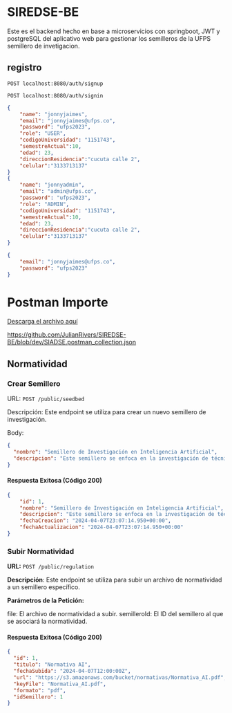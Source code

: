# SIREDSE-BE

Este es el backend hecho en base a microservicios con springboot, JWT y postgreSQL del aplicativo web para gestionar los semilleros de la UFPS semillero de invetigacion.

## registro

`POST localhost:8080/auth/signup`

`POST localhost:8080/auth/signin`

```json
{
    "name": "jonnyjaimes",
    "email": "jonnyjaimes@ufps.co",
    "password": "ufps2023",
    "role": "USER",
    "codigoUniversidad": "1151743",
    "semestreActual":10,
    "edad": 23,
    "direccionResidencia":"cucuta calle 2",
    "celular":"3133713137"
}
{
    "name": "jonnyadmin",
    "email": "admin@ufps.co",
    "password": "ufps2023",
    "role": "ADMIN",
    "codigoUniversidad": "1151743",
    "semestreActual":10,
    "edad": 23,
    "direccionResidencia":"cucuta calle 2",
    "celular":"3133713137"
}
```

```json
{
    "email": "jonnyjaimes@ufps.co",
    "password": "ufps2023"
}
```

# Postman Importe
[Descarga el archivo aquí](https://github.com/JulianRivers/SIREDSE-BE/blob/dev/SIADSE.postman_collection.json)

https://github.com/JulianRivers/SIREDSE-BE/blob/dev/SIADSE.postman_collection.json

## Normatividad

### Crear Semillero

URL: `POST /public/seedbed`

Descripción: Este endpoint se utiliza para crear un nuevo semillero de investigación.

Body:

```json
{
  "nombre": "Semillero de Investigación en Inteligencia Artificial",
  "descripcion": "Este semillero se enfoca en la investigación de técnicas de inteligencia artificial para resolver problemas complejos."
}
```

#### Respuesta Exitosa (Código 200)

```json
{
    "id": 1,
    "nombre": "Semillero de Investigación en Inteligencia Artificial",
    "descripcion": "Este semillero se enfoca en la investigación de técnicas de inteligencia artificial para resolver problemas complejos.",
    "fechaCreacion": "2024-04-07T23:07:14.950+00:00",
    "fechaActualizacion": "2024-04-07T23:07:14.950+00:00"
}
```

### Subir Normatividad

**URL:** `POST /public/regulation`

**Descripción**: Este endpoint se utiliza para subir un archivo de normatividad a un semillero específico.

**Parámetros de la Petición:**

file: El archivo de normatividad a subir.
semilleroId: El ID del semillero al que se asociará la normatividad.

#### Respuesta Exitosa (Código 200)

```json
{
  "id": 1,
  "titulo": "Normativa AI",
  "fechaSubida": "2024-04-07T12:00:00Z",
  "url": "https://s3.amazonaws.com/bucket/normativas/Normativa_AI.pdf",
  "keyFile": "Normativa_AI.pdf",
  "formato": "pdf",
  "idSemillero": 1
}
```

